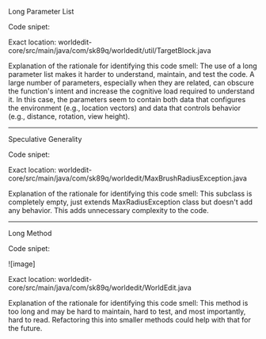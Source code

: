 Long Parameter List

Code snipet:



Exact location: worldedit-core/src/main/java/com/sk89q/worldedit/util/TargetBlock.java

Explanation of the rationale for identifying this code smell: The use of a long parameter list makes it harder to understand, maintain, and test the code. A large number of parameters, especially when they are related, can obscure the function's intent and increase the cognitive load required to understand it. In this case, the parameters seem to contain both data that configures the environment (e.g., location vectors) and data that controls behavior (e.g., distance, rotation, view height).

-------------------------------------------------------------------------------

Speculative Generality

Code snipet:



Exact location: worldedit-core/src/main/java/com/sk89q/worldedit/MaxBrushRadiusException.java

Explanation of the rationale for identifying this code smell: This subclass is completely empty, just extends MaxRadiusException class but doesn't add any behavior. This adds unnecessary complexity to the code.

-------------------------------------------------------------------------------

Long Method

Code snipet:

![image]


Exact location: worldedit-core/src/main/java/com/sk89q/worldedit/WorldEdit.java

Explanation of the rationale for identifying this code smell: This method is too long and may be hard to maintain, hard to test, and most importantly, hard to read. Refactoring this into smaller methods could help with that for the future.
